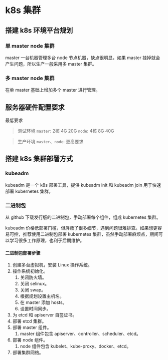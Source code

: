 # k8s 集群

## 搭建 k8s 环境平台规划

### 单 master node 集群

master 一台机器管理多台 node 节点机器，缺点很明显，如果 master 挂掉就会产生问题，所以生产一般采用多 master 集群。

### 多 master node 集群

在单 master 基础上增加多个 master 进行管理。

## 服务器硬件配置要求

最低要求

> 测试环境
`master`: 2核 4G 20G
`node`: 4核 8G 40G

> 生产环境
`master`、`node`: 更高要求

## 搭建 k8s 集群部署方式

### kubeadm

kubeadm 是一个 k8s 部署工具，提供 kubeadm init 和 kubeadm join 用于快速部署 kubernetes 集群。

### 二进制包

从 github 下载发行版的二进制包，手动部署每个组件，组成 kubernetes 集群。

kubeadm 价格低部署门槛，但屏蔽了很多细节，遇到问题很难排查。如果想更容易可控，推荐使用二进制包部署 kubernetes 集群，虽然手动部署麻烦点，期间可以学习很多工作原理，也利于后期维护。

#### 二进制包部署步骤

1. 创建多台虚拟机，安装 Linux 操作系统。
2. 操作系统初始化。
    1. 关闭防火墙。
    2. 关闭 selinux。
    3. 关闭 swap。
    4. 根据规划设置主机名。
    5. 在 master 添加 hosts。
    6. 设置时间同步。
3. 为 etcd 和 apiserver 自签证书。
4. 部署 etcd 集群。
5. 部署 master 组件。
    1. master 组件包含 apiserver、controller、scheduler、etcd。
6. 部署 node 组件。
    1. node 组件包含 kubelet、kube-proxy、docker、etcd。
7. 部署集群网络。